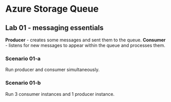 # Azure Storage Queue

## Lab 01 - messaging essentials

**Producer** - creates some messages and sent them to the queue.
**Consumer** - listens for new messages to appear within the queue and processes them.

### Scenario 01-a
Run producer and consumer simultaneously.

### Scenario 01-b
Run 3 consumer instances and 1 producer instance.

